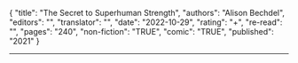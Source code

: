 {
"title": "The Secret to Superhuman Strength",
"authors": "Alison Bechdel",
"editors": "",
"translator": "",
"date": "2022-10-29",
"rating": "+",
"re-read": "",
"pages": "240",
"non-fiction": "TRUE",
"comic": "TRUE",
"published": "2021"
}

---
